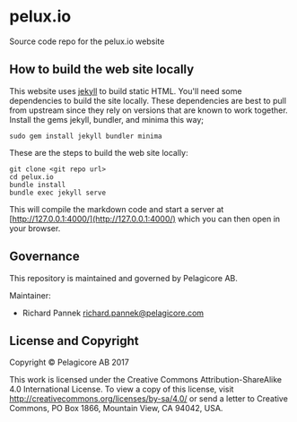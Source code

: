 # pelux.io

Source code repo for the pelux.io website

## How to build the web site locally

This website uses [jekyll](https://jekyllrb.com/) to build static HTML. You'll need some dependencies to build the site locally. These dependencies are best to pull from upstream since they rely on versions that are known to work together. Install the gems jekyll, bundler, and minima this way;

    sudo gem install jekyll bundler minima

These are the steps to build the web site locally:

    git clone <git repo url>
    cd pelux.io
    bundle install
    bundle exec jekyll serve
    
This will compile the markdown code and start a server at [http://127.0.0.1:4000/](http://127.0.0.1:4000/) which you can then open in your browser.

## Governance

This repository is maintained and governed by Pelagicore AB.

Maintainer:

- Richard Pannek <richard.pannek@pelagicore.com>

## License and Copyright

Copyright &copy; Pelagicore AB 2017

This work is licensed under the Creative Commons Attribution-ShareAlike 4.0 International License. To view a copy of this license, visit http://creativecommons.org/licenses/by-sa/4.0/ or send a letter to Creative Commons, PO Box 1866, Mountain View, CA 94042, USA.
